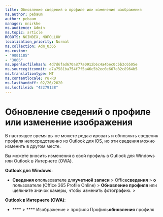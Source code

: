 ```yaml
---
title: Обновление сведений о профиле или изменение изображения
ms.author: pebaum
author: pebaum
manager: mnirkhe
ms.audience: Admin
ms.topic: article
ROBOTS: NOINDEX, NOFOLLOW
localization_priority: Normal
ms.collection: Adm_O365
ms.custom:
- "9001105"
- "3066"
ms.openlocfilehash: 4d7d6fad670a877a0912b6c4a4bec0c5b3c6505e
ms.sourcegitcommit: a7a7581ba754f7f5a46e5b2ec0e667e82c8964b5
ms.translationtype: MT
ms.contentlocale: ru-RU
ms.lasthandoff: 02/26/2020
ms.locfileid: "42279138"
---
```

# <a name="update-my-profile-information-or-change-my-picture"></a>Обновление сведений о профиле или изменение изображения

В настоящее время вы не можете редактировать и обновлять сведения профиля непосредственно из Outlook для iOS, но эти сведения можно изменить в другом месте. 

Вы можете вносить изменения в свой профиль в Outlook для Windows или Outlook в Интернете (OWA). 

**Outlook для Windows**: 

- **Сведения о**пользователе для**учетной записи** > Office**сведения** > **о** пользователе (Office 365 Profile Online) > **Обновление профиля** или щелкните значок камеры, чтобы изменить фотографию. >   
  
**Outlook в Интернете (OWA)**: 

- **** > **** Изображение > профиля Профиль**обновления** профиля
